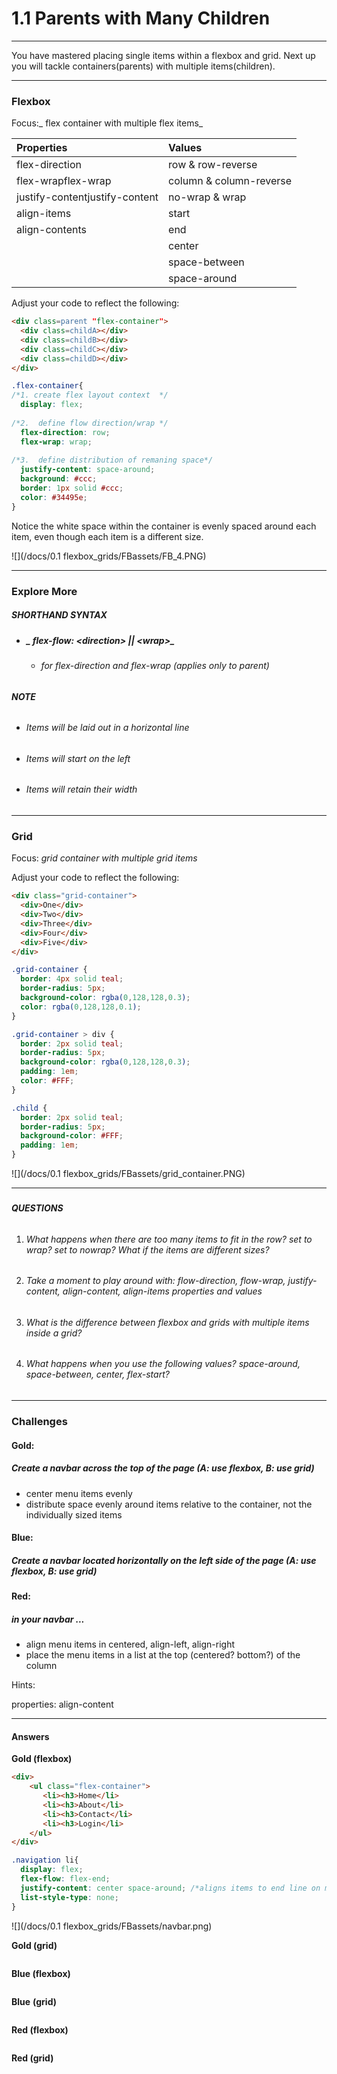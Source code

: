 # 1.1 Parents with Many Children

---

You have mastered placing single items within a flexbox and grid. Next up you will tackle containers\(parents\) with multiple items\(children\).

---

### Flexbox

Focus:_ flex container with multiple flex items_

| Properties | Values |
| :--- | :--- |
| flex-direction | row & row-reverse |
| flex-wrapflex-wrap | column & column-reverse |
| justify-contentjustify-content | no-wrap & wrap |
| align-items | start |
| align-contents | end |
|  | center |
|  | space-between |
|  | space-around |

Adjust your code to reflect the following:

```html
<div class=parent "flex-container">
  <div class=childA></div>
  <div class=childB></div>
  <div class=childC></div>
  <div class=childD></div>
</div>
```

```css
.flex-container{
/*1. create flex layout context  */
  display: flex;
  
/*2.  define flow direction/wrap */
  flex-direction: row;
  flex-wrap: wrap;
  
/*3.  define distribution of remaning space*/
  justify-content: space-around;
  background: #ccc;
  border: 1px solid #ccc;
  color: #34495e;
}
```

Notice the white space within the container is evenly spaced around each item, even though each item is a different size.

![](/docs/0.1 flexbox_grids/FBassets/FB_4.PNG)

---

### Explore  More

##### **SHORTHAND SYNTAX**

* ##### _ flex-flow: &lt;direction&gt; \|\| &lt;wrap&gt;_ 

  * ###### for flex-direction and flex-wrap \(applies only to parent\)  

###### **NOTE**

* ###### Items will be laid out in a horizontal line
* ###### Items will start on the left
* ###### Items will retain their width

---

### Grid

Focus: _grid container with multiple grid items_

Adjust your code to reflect the following:

```html
<div class="grid-container">
  <div>One</div>
  <div>Two</div>
  <div>Three</div>
  <div>Four</div>
  <div>Five</div>
</div>
```

```css
.grid-container {
  border: 4px solid teal;
  border-radius: 5px;
  background-color: rgba(0,128,128,0.3);
  color: rgba(0,128,128,0.1);
}

.grid-container > div {
  border: 2px solid teal;
  border-radius: 5px;
  background-color: rgba(0,128,128,0.3);
  padding: 1em;
  color: #FFF;
}

.child {
  border: 2px solid teal;
  border-radius: 5px;
  background-color: #FFF;
  padding: 1em;
}
```

![](/docs/0.1 flexbox_grids/FBassets/grid_container.PNG)

---

### 

###### **QUESTIONS**

1. ###### What happens when there are too many items to fit in the row? set to wrap? set to nowrap? What if the items are different sizes?
2. ###### Take a moment to play around with: flow-direction, flow-wrap, justify-content, align-content, align-items properties and values
3. ###### What is the difference between flexbox and grids with multiple items inside a grid?
4. ###### What happens when you  use the following values? space-around, space-between, center, flex-start?

---

### Challenges

#### Gold:  

##### Create a navbar across the top of the page \(A: use flexbox, B: use grid\)

* center menu items evenly
* distribute space evenly around items relative to the container, not the individually sized items

#### Blue:

#####  Create a navbar located horizontally on the left side of the page \(A: use flexbox, B: use grid\)

#### Red: 

##### in your navbar ...

* align  menu items in centered, align-left, align-right
* place the menu items in a list at the top \(centered? bottom?\) of the column 



Hints: 

properties: align-content

---

#### Answers

**Gold \(flexbox\)**

```html
<div>
    <ul class="flex-container">
       <li><h3>Home</li>
       <li><h3>About</li>
       <li><h3>Contact</li>
       <li><h3>Login</li>
    </ul>
</div>
```

```css
.navigation li{
  display: flex;
  flex-flow: flex-end;
  justify-content: center space-around; /*aligns items to end line on main-axis*/
  list-style-type: none;
}
```

![](/docs/0.1 flexbox_grids/FBassets/navbar.png)

**Gold \(grid\)**

```

```

**Blue \(flexbox\)**

```

```

**Blue** **\(grid\)**

```

```

**Red \(flexbox\)**

```

```

**Red \(grid\)**

```

```



